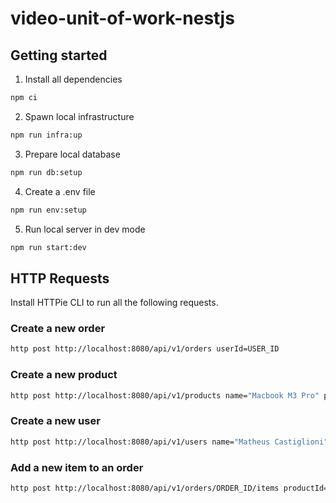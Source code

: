 # video-unit-of-work-nestjs

## Getting started

1. Install all dependencies

```bash
npm ci
```

2. Spawn local infrastructure

```bash
npm run infra:up
```

3. Prepare local database

```bash
npm run db:setup
```

4. Create a .env file

```bash
npm run env:setup
```

5. Run local server in dev mode

```bash
npm run start:dev
```

## HTTP Requests

Install HTTPie CLI to run all the following requests.

### Create a new order

```bash
http post http://localhost:8080/api/v1/orders userId=USER_ID
```

### Create a new product

```bash
http post http://localhost:8080/api/v1/products name="Macbook M3 Pro" price:=123.45
```


### Create a new user

```bash
http post http://localhost:8080/api/v1/users name="Matheus Castiglioni" email="me@matheuscastiglioni.com.br"
```

### Add a new item to an order

```bash
http post http://localhost:8080/api/v1/orders/ORDER_ID/items productId=PRODUCT_ID quantity:=1
```